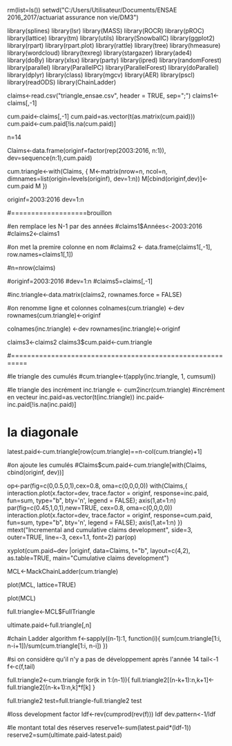 rm(list=ls())
setwd("C:/Users/Utilisateur/Documents/ENSAE 2016_2017/actuariat assurance non vie/DM3")


library(splines)
library(lsr)
library(MASS)
library(ROCR)
library(pROC)
library(lattice)
library(tm)
library(utils)
library(SnowballC)
library(ggplot2)
library(rpart)
library(rpart.plot)
library(rattle)
library(tree)
library(hmeasure)
library(wordcloud)
library(texreg)
library(stargazer)
library(ade4)
library(doBy)
library(xlsx)
library(party)
library(ipred)
library(randomForest)
library(parallel)
library(ParallelPC)
library(ParallelForest)
library(doParallel)
library(dplyr)
library(class)
library(mgcv)
library(AER)
library(pscl)
library(readODS)
library(ChainLadder)




claims<-read.csv("triangle_ensae.csv", header = TRUE, sep=";")
claims1<-claims[,-1]


cum.paid<-claims[,-1]
cum.paid=as.vector(t(as.matrix(cum.paid)))
cum.paid<-cum.paid[!is.na(cum.paid)]


n=14


Claims<-data.frame(originf=factor(rep(2003:2016, n:1)),
                   dev=sequence(n:1),cum.paid)


cum.triangle<-with(Claims, {
  M<-matrix(nrow=n, ncol=n,
            dimnames=list(origin=levels(originf), dev=1:n))
  M[cbind(originf,dev)]<-cum.paid
  M
})

originf=2003:2016
dev=1:n

#===================brouillon

#en remplace les N-1 par des années
#claims1$Années<-2003:2016
#claims2<-claims1

#on met la premire colonne en nom
#claims2 <- data.frame(claims1[,-1], row.names=claims1[,1])
 

#n=nrow(claims)


#originf=2003:2016
#dev=1:n
#claims5=claims[,-1]

#inc.triangle<-data.matrix(claims2, rownames.force = FALSE)



#on renomme ligne et colonnes
colnames(cum.triangle) <-dev 
rownames(cum.triangle)<-originf


colnames(inc.triangle) <-dev 
rownames(inc.triangle)<-originf

claims3<-claims2
claims3$cum.paid<-cum.triangle

#==========================================================

#le triangle des cumulés
#cum.triangle<-t(apply(inc.triangle, 1, cumsum))


 #le triangle des incrément
inc.triangle <- cum2incr(cum.triangle)
#incrément en vecteur
inc.paid=as.vector(t(inc.triangle))
inc.paid<-inc.paid[!is.na(inc.paid)]



# la diagonale
latest.paid<-cum.triangle[row(cum.triangle)==n-col(cum.triangle)+1]

#on ajoute les cumulés
#Claims$cum.paid<-cum.triangle[with(Claims, cbind(originf, dev))]



op<-par(fig=c(0,0.5,0,1),cex=0.8, oma=c(0,0,0,0))
with(Claims,{
     interaction.plot(x.factor=dev, trace.factor = originf, response=inc.paid,
                      fun=sum, type="b", bty='n', legend = FALSE); axis(1,at=1:n)
  par(fig=c(0.45,1,0,1),new=TRUE, cex=0.8, oma=c(0,0,0,0))
  interaction.plot(x.factor=dev, trace.factor = originf, response=cum.paid,
                   fun=sum, type="b", bty='n', legend = FALSE); axis(1,at=1:n)
     })
mtext("Incremental and cumulative claims development",
      side=3, outer=TRUE, line=-3, cex=1.1, font=2)
par(op)


xyplot(cum.paid~dev |originf, data=Claims, t="b", layout=c(4,2),
       as.table=TRUE, main="Cumulative claims development")


MCL<-MackChainLadder(cum.triangle)

plot(MCL, lattice=TRUE)

plot(MCL)

full.triangle<-MCL$FullTriangle

ultimate.paid<-full.triangle[,n]



#chain Ladder algorithm
f<-sapply((n-1):1, function(i){
  sum(cum.triangle[1:i, n-i+1])/sum(cum.triangle[1:i, n-i])
})

#si on considère qu'il n'y a pas de développement après l'année 14
tail<-1
f<-c(f,tail)

full.triangle2<-cum.triangle
for(k in 1:(n-1)){
  full.triangle2[(n-k+1):n,k+1]<-full.triangle2[(n-k+1):n,k]*f[k]
}

full.triangle2
test=full.triangle-full.triangle2
test

#loss development factor 
ldf<-rev(cumprod(rev(f)))
ldf
dev.pattern<-1/ldf

#le montant total des réserves
reserve1<-sum(latest.paid*(ldf-1))
reserve2=sum(ultimate.paid-latest.paid)
